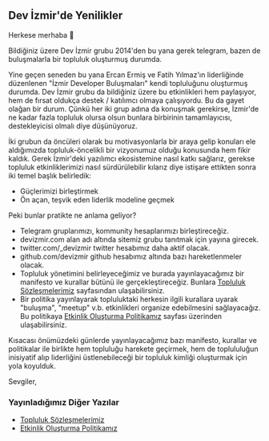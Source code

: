 ## Dev İzmir'de Yenilikler

Herkese merhaba 👋

Bildiğiniz üzere Dev İzmir grubu 2014'den bu yana gerek telegram, bazen de buluşmalarla bir topluluk oluşturmuş durumda.

Yine geçen seneden bu yana Ercan Ermiş ve Fatih Yılmaz'ın liderliğinde düzenlenen "İzmir Developer Buluşmaları" kendi topluluğunu oluşturmuş durumda. Dev İzmir grubu da bildiğiniz üzere bu etkinlikleri hem paylaşıyor, hem de fırsat oldukça destek / katılımcı olmaya çalışıyordu. Bu da gayet olağan bir durum. Çünkü her iki grup adına da konuşmak gerekirse, İzmir'de ne kadar fazla topluluk olursa olsun bunlara birbirinin tamamlayıcısı, destekleyicisi olmalı diye düşünüyoruz.

İki grubun da öncüleri olarak bu motivasyonlarla bir araya gelip konuları ele aldığımızda topluluk-öncelikli bir vizyonumuz olduğu konusunda hem fikir kaldık. Gerek İzmir'deki yazılımcı ekosistemine nasıl katkı sağlarız, gerekse topluluk etkinliklerimizi nasıl sürdürülebilir kılarız diye istişare ettikten sonra iki temel başlık belirledik:


- Güçlerimizi birleştirmek
- Ön açan, teşvik eden liderlik modeline geçmek


Peki bunlar pratikte ne anlama geliyor?


- Telegram gruplarımızı, kommunity hesaplarımızı birleştireceğiz.
- devizmir.com alan adı altında sitemiz grubu tanıtmak için yayına girecek.
- twitter.com/_devizmir twitter hesabımız daha aktif olacak.
- github.com/devizmir github hesabımız altında bazı hareketlenmeler olacak.
- Topluluk yönetimini belirleyeceğimiz ve burada yayınlayacağımız bir manifesto ve kurallar bütünü ile gerçekleştireceğiz. Bunlara [Topluluk Sözleşmelerimiz](https://devizmir.com/topluluk-sozlesmelerimiz) sayfasından ulaşabilirsiniz.
- Bir politika yayınlayarak topluluktaki herkesin ilgili kurallara uyarak "buluşma", "meetup" v.b. etkinlikleri organize edebilmesini sağlayacağız. Bu politikaya [Etkinlik Oluşturma Politikamız](https://devizmir.com/etkinlik-olusturma-politikamiz) sayfası üzerinden ulaşabilirsiniz.


Kısacası önümüzdeki günlerde yayınlayacağımız bazı manifesto, kurallar ve politikalar ile birlikte hem topluluğu harekete geçirmek, hem de toplululuğun inisiyatif alıp liderliğini üstlenebileceği bir topluluk kimliği oluşturmak için yola koyulduk.

Sevgiler,


### Yayınladığımız Diğer Yazılar

- [Topluluk Sözleşmelerimiz](https://devizmir.com/topluluk-sozlesmelerimiz)
- [Etkinlik Oluşturma Politikamız](https://devizmir.com/etkinlik-olusturma-politikamiz)
